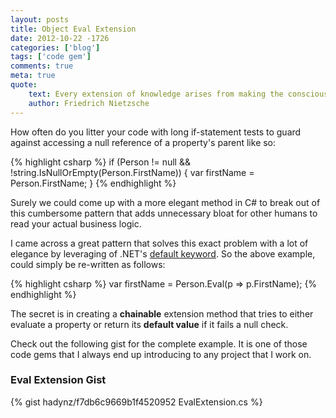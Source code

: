 ```yaml
---
layout: posts
title: Object Eval Extension
date: 2012-10-22 -1726
categories: ['blog']
tags: ['code gem']
comments: true
meta: true
quote:
    text: Every extension of knowledge arises from making the conscious the unconscious.
    author: Friedrich Nietzsche
---
```

How often do you litter your code with long if-statement tests to guard against accessing a null reference of a
property's parent like so:

{% highlight csharp %}
if (Person != null && !string.IsNullOrEmpty(Person.FirstName)) {
    var firstName = Person.FirstName;
}
{% endhighlight %}

Surely we could come up with a more elegant method in C# to break out of this cumbersome pattern that adds
unnecessary bloat for other humans to read your actual business logic.

I came across a great pattern that solves this exact problem with a lot of elegance by leveraging of .NET's 
[default keyword](http://msdn.microsoft.com/en-us/library/xwth0h0d.aspx). So the above example, could simply
be re-written as follows:

{% highlight csharp %}
var firstName = Person.Eval(p => p.FirstName);
{% endhighlight %}

The secret is in creating a **chainable** extension method that tries to either evaluate a property or return
its **default value** if it fails a null check. 

Check out the following gist for the complete example. It is one of those code gems that I always end up 
introducing to any project that I work on.

### Eval Extension Gist
{% gist hadynz/f7db6c9669b1f4520952 EvalExtension.cs %}
